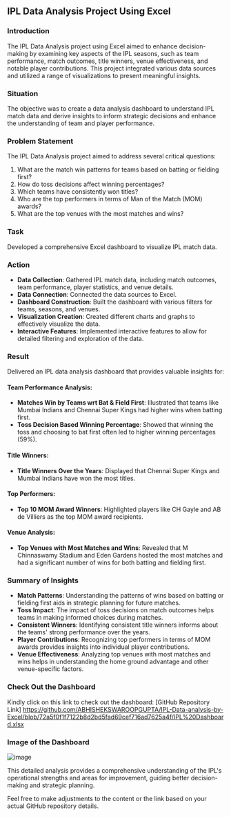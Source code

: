 ## IPL Data Analysis Project Using Excel

### Introduction
The IPL Data Analysis project using Excel aimed to enhance decision-making by examining key aspects of the IPL seasons, such as team performance, match outcomes, title winners, venue effectiveness, and notable player contributions. This project integrated various data sources and utilized a range of visualizations to present meaningful insights.

### Situation
The objective was to create a data analysis dashboard to understand IPL match data and derive insights to inform strategic decisions and enhance the understanding of team and player performance.

### Problem Statement
The IPL Data Analysis project aimed to address several critical questions:

1. What are the match win patterns for teams based on batting or fielding first?
2. How do toss decisions affect winning percentages?
3. Which teams have consistently won titles?
4. Who are the top performers in terms of Man of the Match (MOM) awards?
5. What are the top venues with the most matches and wins?

### Task
Developed a comprehensive Excel dashboard to visualize IPL match data.

### Action
- **Data Collection**: Gathered IPL match data, including match outcomes, team performance, player statistics, and venue details.
- **Data Connection**: Connected the data sources to Excel.
- **Dashboard Construction**: Built the dashboard with various filters for teams, seasons, and venues.
- **Visualization Creation**: Created different charts and graphs to effectively visualize the data.
- **Interactive Features**: Implemented interactive features to allow for detailed filtering and exploration of the data.

### Result
Delivered an IPL data analysis dashboard that provides valuable insights for:

#### Team Performance Analysis:
- **Matches Win by Teams wrt Bat & Field First**: Illustrated that teams like Mumbai Indians and Chennai Super Kings had higher wins when batting first.
- **Toss Decision Based Winning Percentage**: Showed that winning the toss and choosing to bat first often led to higher winning percentages (59%).

#### Title Winners:
- **Title Winners Over the Years**: Displayed that Chennai Super Kings and Mumbai Indians have won the most titles.

#### Top Performers:
- **Top 10 MOM Award Winners**: Highlighted players like CH Gayle and AB de Villiers as the top MOM award recipients.

#### Venue Analysis:
- **Top Venues with Most Matches and Wins**: Revealed that M Chinnaswamy Stadium and Eden Gardens hosted the most matches and had a significant number of wins for both batting and fielding first.

### Summary of Insights
- **Match Patterns**: Understanding the patterns of wins based on batting or fielding first aids in strategic planning for future matches.
- **Toss Impact**: The impact of toss decisions on match outcomes helps teams in making informed choices during matches.
- **Consistent Winners**: Identifying consistent title winners informs about the teams' strong performance over the years.
- **Player Contributions**: Recognizing top performers in terms of MOM awards provides insights into individual player contributions.
- **Venue Effectiveness**: Analyzing top venues with most matches and wins helps in understanding the home ground advantage and other venue-specific factors.

### Check Out the Dashboard
Kindly click on this link to check out the dashboard: [GitHub Repository Link]
https://github.com/ABHISHEKSWAROOPGUPTA/IPL-Data-analysis-by-Excel/blob/72a5f0f1f7122b8d2bd5fad69cef716ad7625a4f/IPL%20Dashboard.xlsx

### Image of the Dashboard
![image](https://github.com/user-attachments/assets/8efd73ed-686a-4916-a6fc-9d3c0a4b89ba)

This detailed analysis provides a comprehensive understanding of the IPL's operational strengths and areas for improvement, guiding better decision-making and strategic planning.

Feel free to make adjustments to the content or the link based on your actual GitHub repository details.
